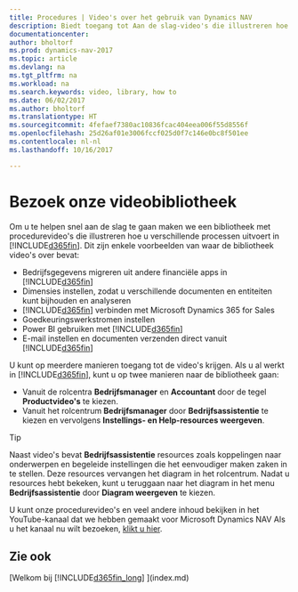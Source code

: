 ```yaml
---
title: Procedures | Video's over het gebruik van Dynamics NAV
description: Biedt toegang tot Aan de slag-video's die illustreren hoe u veel voorkomende taken uitvoert.
documentationcenter: 
author: bholtorf
ms.prod: dynamics-nav-2017
ms.topic: article
ms.devlang: na
ms.tgt_pltfrm: na
ms.workload: na
ms.search.keywords: video, library, how to
ms.date: 06/02/2017
ms.author: bholtorf
ms.translationtype: HT
ms.sourcegitcommit: 4fefaef7380ac10836fcac404eea006f55d8556f
ms.openlocfilehash: 25d26af01e3006fccf025d0f7c146e0bc8f501ee
ms.contentlocale: nl-nl
ms.lasthandoff: 10/16/2017

---
```

# <a name="visit-our-video-library"></a>Bezoek onze videobibliotheek
Om u te helpen snel aan de slag te gaan maken we een bibliotheek met procedurevideo's die illustreren hoe u verschillende processen uitvoert in [!INCLUDE[d365fin](includes/d365fin_md.md)]. Dit zijn enkele voorbeelden van waar de bibliotheek video's over bevat:  

* Bedrijfsgegevens migreren uit andere financiële apps in [!INCLUDE[d365fin](includes/d365fin_md.md)]  
* Dimensies instellen, zodat u verschillende documenten en entiteiten kunt bijhouden en analyseren
* [!INCLUDE[d365fin](includes/d365fin_md.md)] verbinden met Microsoft Dynamics 365 for Sales
* Goedkeuringswerkstromen instellen  
* Power BI gebruiken met [!INCLUDE[d365fin](includes/d365fin_md.md)]  
* E-mail instellen en documenten verzenden direct vanuit [!INCLUDE[d365fin](includes/d365fin_md.md)]  

U kunt op meerdere manieren toegang tot de video's krijgen. Als u al werkt in [!INCLUDE[d365fin](includes/d365fin_md.md)], kunt u op twee manieren naar de bibliotheek gaan:

* Vanuit de rolcentra **Bedrijfsmanager** en **Accountant** door de tegel **Productvideo's** te kiezen.  
* Vanuit het rolcentrum **Bedrijfsmanager** door **Bedrijfsassistentie** te kiezen en vervolgens **Instellings- en Help-resources weergeven**.  

> [!Tip]  
> Naast video's bevat **Bedrijfsassistentie** resources zoals koppelingen naar onderwerpen en begeleide instellingen die het eenvoudiger maken zaken in te stellen. Deze resources vervangen het diagram in het rolcentrum. Nadat u resources hebt bekeken, kunt u teruggaan naar het diagram in het menu **Bedrijfsassistentie** door **Diagram weergeven** te kiezen.  
  
U kunt onze procedurevideo's en veel andere inhoud bekijken in het YouTube-kanaal dat we hebben gemaakt voor Microsoft Dynamics NAV Als u het kanaal nu wilt bezoeken, [klikt u hier](https://go.microsoft.com/fwlink/?linkid=851533).

## <a name="see-also"></a>Zie ook
[Welkom bij [!INCLUDE[d365fin_long](includes/d365fin_long_md.md)] ](index.md)


